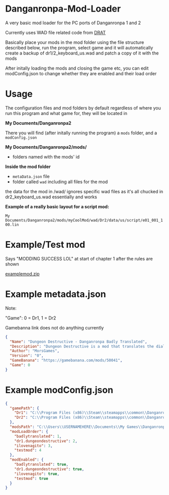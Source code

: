 # Danganronpa-Mod-Loader
A very basic mod loader for the PC ports of Danganronpa 1 and 2

Currently uses WAD file related code from [DRAT](https://github.com/Liquid-S/Danganronpa-Another-Tool)

Basically place your mods in the mod folder using the file structure described below, run the program, select game and it will automatically create a backup of dr1/2_keyboard_us.wad and patch a copy of it with the mods

After initally loading the mods and closing the game etc, you can edit modConfig.json to change whether they are enabled and their load order


# Usage
The configuration files and mod folders by default regardless of where you run this program and what game for, they will be located in 

**My Documents/Danganronpa2**

There you will find (after initally running the program) a ```mods``` folder, and a ```modConfig.json```

**My Documents/Danganronpa2/mods/**
+ folders named with the mods' id

**Inside the mod folder**
+ ```metaData.json``` file
+ folder called ```wad``` including all files for the mod

the data for the mod in /wad/ ignores specific wad files as it's all chucked in dr2_keyboard_us.wad essentially and works

**Example of a really basic layout for a script mod:**

```My Documents/Danganronpa2/mods/myCoolMod/wad/Dr2/data/us/script/e01_001_100.lin```

# Example/Test mod
Says "MODDING SUCCESS LOL" at start of chapter 1 after the rules are shown 

[examplemod.zip](https://github.com/morgana-x/Danganronpa-Mod-Loader/files/13465657/examplemod.zip)


# Example metadata.json
Note: 

"Game": 0 = Dr1, 1 = Dr2

Gamebanna link does not do anything currently

```json
{
  "Name": "Dungeon Destructive - Danganronpa Badly Translated",
  "Description": "Dungeon Destructive is a mod that translates the dialogue from the first 2 chapters of the game into random languages 10 times in a row to come up with funny results.",
  "Author": "MorsGames",
  "Version": "0",
  "GameBanana": "https://gamebanana.com/mods/50041",
  "Game": 0
}
```

# Example modConfig.json
```json
{
  "gamePath": {
    "Dr1": "C:\\Program Files (x86)\\Steam\\steamapps\\common\\Danganronpa Trigger Happy Havoc",
    "Dr2": "C:\\Program Files (x86)\\Steam\\steamapps\\common\\Danganronpa 2 Goodbye Despair"
  },
  "modsPath": "C:\\Users\\USERNAMEHERE\\Documents\\My Games\\Danganronpa2\\mods",
  "modLoadOrder": {
    "badlytranslated": 1,
    "dr1.dungeondestructive": 2,
    "ilovenagito": 3,
    "testmod": 4
  },
  "modEnabled": {
    "badlytranslated": true,
    "dr1.dungeondestructive": true,
    "ilovenagito": true,
    "testmod": true
  }
}
```

